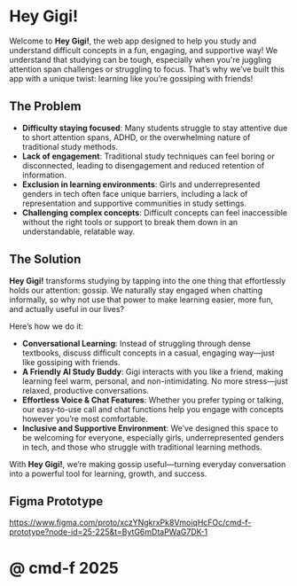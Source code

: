 # Hey Gigi!

Welcome to **Hey Gigi!**, the web app designed to help you study and understand difficult concepts in a fun, engaging, and supportive way! We understand that studying can be tough, especially when you're juggling attention span challenges or struggling to focus. That’s why we’ve built this app with a unique twist: learning like you’re gossiping with friends!

## The Problem
- **Difficulty staying focused**: Many students struggle to stay attentive due to short attention spans, ADHD, or the overwhelming nature of traditional study methods.
- **Lack of engagement**: Traditional study techniques can feel boring or disconnected, leading to disengagement and reduced retention of information.
- **Exclusion in learning environments**: Girls and underrepresented genders in tech often face unique barriers, including a lack of representation and supportive communities in study settings.
- **Challenging complex concepts**: Difficult concepts can feel inaccessible without the right tools or support to break them down in an understandable, relatable way.

## The Solution
**Hey Gigi!** transforms studying by tapping into the one thing that effortlessly holds our attention: gossip. We naturally stay engaged when chatting informally, so why not use that power to make learning easier, more fun, and actually useful in our lives?

Here’s how we do it:

- **Conversational Learning**: Instead of struggling through dense textbooks, discuss difficult concepts in a casual, engaging way—just like gossiping with friends.
- **A Friendly AI Study Buddy**: Gigi interacts with you like a friend, making learning feel warm, personal, and non-intimidating. No more stress—just relaxed, productive conversations.
- **Effortless Voice & Chat Features**: Whether you prefer typing or talking, our easy-to-use call and chat functions help you engage with concepts however you’re most comfortable.
- **Inclusive and Supportive Environment**: We’ve designed this space to be welcoming for everyone, especially girls, underrepresented genders in tech, and those who struggle with traditional learning methods.

With  **Hey Gigi!**, we’re making gossip useful—turning everyday conversation into a powerful tool for learning, growth, and success.

## Figma Prototype
https://www.figma.com/proto/xczYNgkrxPk8VmoiqHcFOc/cmd-f-prototype?node-id=25-225&t=BytG6mDtaPWaG7DK-1

# @ cmd-f 2025
